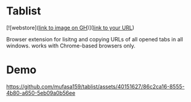 # Tablist

[![webstore]([link to image on GH](https://github.com/mufasa159/tablist/assets/40151627/f151ef30-91e3-469d-b379-582ae0f9ca47))]([link to your URL](https://chrome.google.com/webstore/detail/tablist/apapdopkbmfjgeldggjjeboinpkjmhec))  

Browser extension for lisitng and copying URLs of all opened tabs in all windows. works with Chrome-based browsers only.

# Demo

https://github.com/mufasa159/tablist/assets/40151627/86c2ca16-8555-4b80-a650-5eb09a0b56ee

